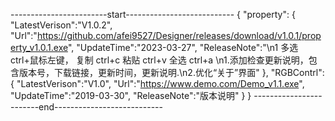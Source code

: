 ------------------------start---------------------------
{
"property":
	{
		"LatestVerison":"V1.0.2",
		"Url":"https://github.com/afei9527/Designer/releases/download/v1.0.1/property_v1.0.1.exe",
		"UpdateTime":"2023-03-27",
      	"ReleaseNote":"\n1 多选 ctrl+鼠标左键， 复制 ctrl+c  粘贴 ctrl+v 全选 ctrl+a \n1.添加检查更新说明，包含版本号，下载链接，更新时间，更新说明.\n2.优化“关于”界面"
	},
"RGBContrl":
	{
		"LatestVerison":"V1.0",
		"Url":"https://www.demo.com/Demo_v1.1.exe",
		"UpdateTime":"2019-03-30",
       		"ReleaseNote":"版本说明"
	}
}
------------------------end---------------------------

